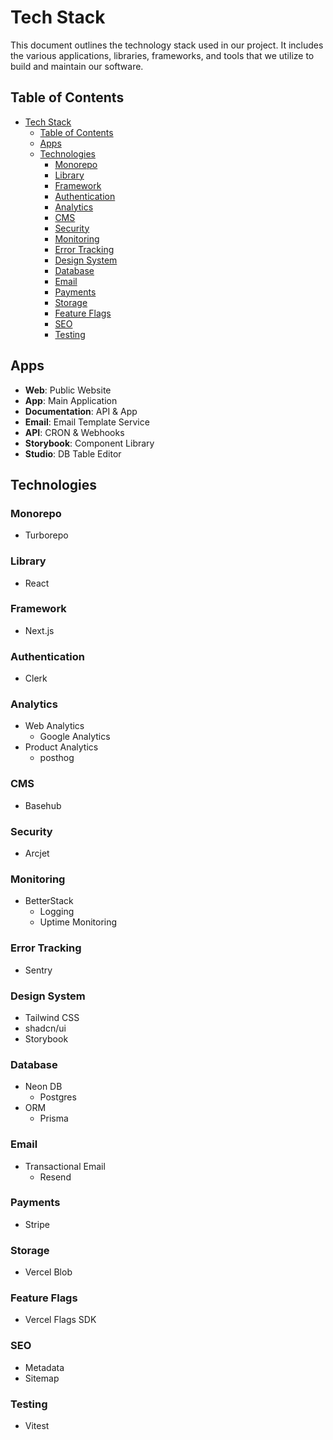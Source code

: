# Tech Stack

This document outlines the technology stack used in our project. It includes the various applications, libraries, frameworks, and tools that we utilize to build and maintain our software.

## Table of Contents

- [Tech Stack](#tech-stack)
  - [Table of Contents](#table-of-contents)
  - [Apps](#apps)
  - [Technologies](#technologies)
    - [Monorepo](#monorepo)
    - [Library](#library)
    - [Framework](#framework)
    - [Authentication](#authentication)
    - [Analytics](#analytics)
    - [CMS](#cms)
    - [Security](#security)
    - [Monitoring](#monitoring)
    - [Error Tracking](#error-tracking)
    - [Design System](#design-system)
    - [Database](#database)
    - [Email](#email)
    - [Payments](#payments)
    - [Storage](#storage)
    - [Feature Flags](#feature-flags)
    - [SEO](#seo)
    - [Testing](#testing)

## Apps

- **Web**: Public Website
- **App**: Main Application
- **Documentation**: API & App
- **Email**: Email Template Service
- **API**: CRON & Webhooks
- **Storybook**: Component Library
- **Studio**: DB Table Editor

## Technologies

### Monorepo

- Turborepo

### Library

- React

### Framework

- Next.js

### Authentication

- Clerk

### Analytics

- Web Analytics
  - Google Analytics
- Product Analytics
  - posthog

### CMS

- Basehub

### Security

- Arcjet

### Monitoring

- BetterStack
  - Logging
  - Uptime Monitoring

### Error Tracking

- Sentry

### Design System

- Tailwind CSS
- shadcn/ui
- Storybook

### Database

- Neon DB
  - Postgres
- ORM
  - Prisma

### Email

- Transactional Email
  - Resend

### Payments

- Stripe

### Storage

- Vercel Blob

### Feature Flags

- Vercel Flags SDK

### SEO

- Metadata
- Sitemap

### Testing

- Vitest

